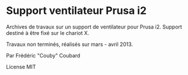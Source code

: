 # Support ventilateur Prusa i2

Archives de travaux sur un support de ventilateur pour Prusa i2.
Support destiné à être fixé sur le chariot X.

Travaux non terminés, réalisés sur mars - avril 2013.

Par Frédéric "Couby" Coubard

License MIT
